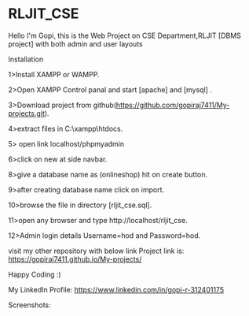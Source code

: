 # RLJIT_CSE

 Hello I'm Gopi, this is the  Web Project on CSE Department,RLJIT [DBMS project] with both admin and user layouts 
 
Installation

1>Install XAMPP or WAMPP.

2>Open XAMPP Control panal and start [apache] and [mysql] .

3>Download project from github(https://github.com/gopiraj7411/My-projects.git).

4>extract files in C:\xampp\htdocs.

5> open link localhost/phpmyadmin

6>click on new at side navbar.

8>give a database name as (onlineshop) hit on create button.

9>after creating database name click on import.

10>browse the file in directory [rljit_cse.sql].

11>open any browser and type http://localhost/rljit_cse.

12>Admin login details Username=hod and Password=hod.

visit my other repository with  below link
Project link is: https://gopiraj7411.github.io/My-projects/


Happy Coding :)
 
My LinkedIn Profile: https://www.linkedin.com/in/gopi-r-312401175



Screenshots:
  
  
